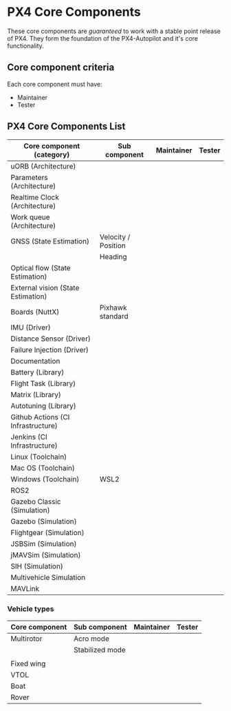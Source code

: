 # PX4 Core Components

These core components are *guaranteed* to work with a stable point release of PX4. They form the foundation of the PX4-Autopilot and it's core functionality.

## Core component criteria

Each core component must have:
- Maintainer
- Tester

## PX4 Core Components List

| Core component (category) | Sub component | Maintainer | Tester |
|---|---|---|---|
| uORB (Architecture) |  |  |  |
| Parameters (Architecture) |  |  |  |
| Realtime Clock (Architecture) |  |  |  |
| Work queue (Architecture) |  |  |  |
| GNSS (State Estimation) | Velocity / Position |  |  |
|  | Heading |  |  |
| Optical flow (State Estimation) |  |  |  |
| External vision (State Estimation) |  |  |  |
| Boards (NuttX) | Pixhawk standard |  |  |
| IMU (Driver) |  |  |  |
| Distance Sensor (Driver) |  |  |  |
| Failure Injection (Driver) |  |  |  |
| Documentation |  |  |  |
| Battery (Library) |  |  |  |
| Flight Task (Library) |  |  |  |
| Matrix (Library) |  |  |  |
| Autotuning (Library) |  |  |  |
| Github Actions (CI Infrastructure) |  |  |  |
| Jenkins (CI Infrastructure) |  |  |  |
| Linux (Toolchain) |  |  |  |
| Mac OS (Toolchain) |  |  |  |
| Windows (Toolchain) | WSL2 |  |  |
| ROS2 |  |  |  |
| Gazebo Classic (Simulation) |  |  |  |
| Gazebo (Simulation) |  |  |  |
| Flightgear (Simulation) |  |  |  |
| JSBSim (Simulation) |  |  |  |
| jMAVSim (Simulation) |  |  |  |
| SIH (Simulation) |  |  |  |
| Multivehicle Simulation |  |  |  |
| MAVLink | | | |

### Vehicle types

| Core component | Sub component | Maintainer | Tester |
|---|---|---|---|
| Multirotor | Acro mode |  |  |
|  | Stabilized mode |  |  |
|  |  |  |  |
| Fixed wing |  |  |  |
| VTOL |  |  |  |
| Boat |  |  |  |
| Rover |  |  |  |